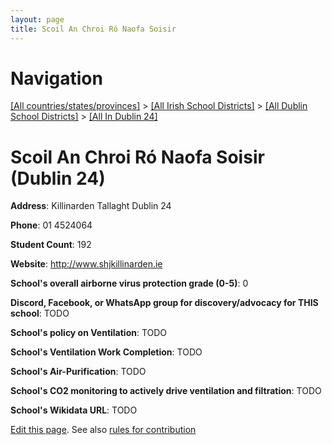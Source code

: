 ```yaml
---
layout: page
title: Scoil An Chroi Ró Naofa Soisir
---
```

# Navigation

[[All countries/states/provinces]](../../../..) > [[All Irish School Districts]](../../..) > [[All Dublin School Districts]](../..) > [[All In Dublin 24]](..)

# Scoil An Chroi Ró Naofa Soisir (Dublin 24)

**Address**: Killinarden Tallaght Dublin 24

**Phone**: 01 4524064

**Student Count**: 192

**Website**: <http://www.shjkillinarden.ie>

**School's overall airborne virus protection grade (0-5)**: 0

**Discord, Facebook, or WhatsApp group for discovery/advocacy for THIS school**: TODO

**School's policy on Ventilation**: TODO

**School's Ventilation Work Completion**: TODO

**School's Air-Purification**: TODO

**School's CO2 monitoring to actively drive ventilation and filtration**: TODO

**School's Wikidata URL**: TODO


[Edit this page](https://github.com/ventilate-schools/Ireland/edit/main/./Dublin_24/Scoil_An_Chroi_Ró_Naofa_Soisir.md). See also [rules for contribution](../../../contribution-rules/)